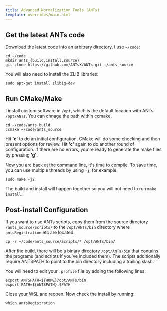 ```yaml
---
title: Advanced Normalization Tools (ANTs)
template: overrides/main.html
---
```


## Get the latest ANTs code

Download the latest code into an arbitrary directory, I use `~/code`:

```console
cd ~/code
mkdir ants_{build,install,source}
git clone https://github.com/ANTsX/ANTs.git ./ants_source
```

You will also need to install the ZLIB libraries:

```console
sudo apt-get install zlib1g-dev
```

## Run CMake/Make

I install custom software in `/opt`, which is the default location with ANTs `/opt/ANTs`. You can chnage the path within ccmake.

```console
cd ~/code/ants_build
ccmake ~/code/ants_source
```

Hit __'c'__ to do an initial configuration. CMake will do some checking and then present options for review. Hit __'c'__ again to do another round of configuration. If there are no errors, you're ready to generate the make files by pressing __'g'__.

Now you are back at the command line, it's time to compile. To save time, you can use multiple threads by using `-j`, for example:

```console
sudo make -j2
```

The build and install will happen together so you will not need to run `make install`.

## Post-install Configuration

If you want to use ANTs scripts, copy them from the source directory `/ants_source/Scripts/` to the `/opt/ANTs/bin` directory where `antsRegistration` etc are located:

```console
cp -r ~/code/ants_source/Scripts/* /opt/ANTs/bin/
```

After the build, there will be a binary directory `/opt/ANTs/bin` that contains the programs (and scripts if you've included them). The scripts additionally require ANTSPATH to point to the bin directory including a trailing slash.

You will need to edit your ```.profile``` file by adding the following lines:

```console
export ANTSPATH=${HOME}/opt/ANTs/bin
export PATH=${ANTSPATH}:$PATH
```

Close your WSL and reopen. Now check the install by running:

```console
which antsRegistration
```

